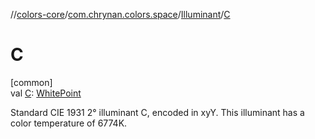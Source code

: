 //[colors-core](../../../index.md)/[com.chrynan.colors.space](../index.md)/[Illuminant](index.md)/[C](-c.md)

# C

[common]\
val [C](-c.md): [WhitePoint](../-white-point/index.md)

Standard CIE 1931 2° illuminant C, encoded in xyY. This illuminant has a color temperature of 6774K.
